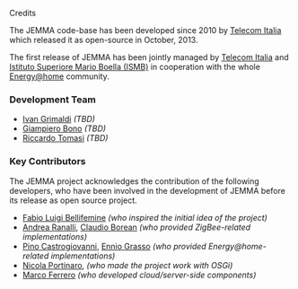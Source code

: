 Credits
<!-- Remember: the first line always goes with the title-->
<!-- Please use h3 headers (###) inside these files -->

The JEMMA code-base has been developed since 2010 by [Telecom Italia](http://www.telecomitalia.it/) which released it as open-source in October, 2013.

The first release of JEMMA has been jointly managed by [Telecom Italia](http://www.telecomitalia.it/) and [Istituto Superiore Mario Boella (ISMB)](http://www.ismb.it/) in cooperation with the whole [Energy@home](http://www.energy-home.it/) community. 

### Development Team

- [Ivan Grimaldi]() *(TBD)*
- [Giampiero Bono]() *(TBD)*
- [Riccardo Tomasi]() *(TBD)*

### Key Contributors

The JEMMA project acknowledges the contribution of the following developers, who have been involved in the development of JEMMA before its release as open source project.

- [Fabio Luigi Bellifemine]() *(who inspired the initial idea of the project)*
- [Andrea Ranalli](), [Claudio Borean]() *(who provided ZigBee-related implementations)* 
- [Pino Castrogiovanni](), [Ennio Grasso]() *(who provided Energy@home-related implementations)*
- [Nicola Portinaro](), *(who made the project work with OSGi)*
- [Marco Ferrero]() *(who developed cloud/server-side components)*



<!--TODO Qui possiamo aggiungere link alla bio + descrizione delle cose fatte-->

